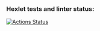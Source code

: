 ### Hexlet tests and linter status:
[![Actions Status](https://github.com/YadaDelta/frontend-project-44/workflows/hexlet-check/badge.svg)](https://github.com/YadaDelta/frontend-project-44/actions)